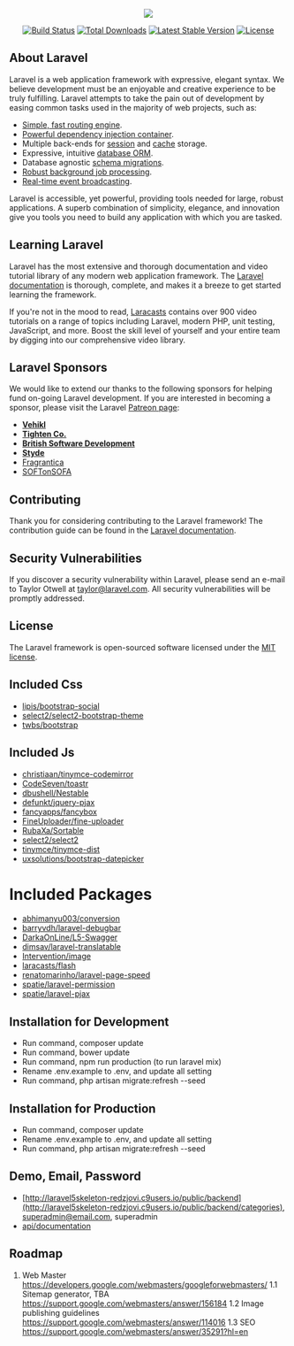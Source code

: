 <p align="center"><img src="https://laravel.com/assets/img/components/logo-laravel.svg"></p>

<p align="center">
<a href="https://travis-ci.org/laravel/framework"><img src="https://travis-ci.org/laravel/framework.svg" alt="Build Status"></a>
<a href="https://packagist.org/packages/laravel/framework"><img src="https://poser.pugx.org/laravel/framework/d/total.svg" alt="Total Downloads"></a>
<a href="https://packagist.org/packages/laravel/framework"><img src="https://poser.pugx.org/laravel/framework/v/stable.svg" alt="Latest Stable Version"></a>
<a href="https://packagist.org/packages/laravel/framework"><img src="https://poser.pugx.org/laravel/framework/license.svg" alt="License"></a>
</p>

## About Laravel

Laravel is a web application framework with expressive, elegant syntax. We believe development must be an enjoyable and creative experience to be truly fulfilling. Laravel attempts to take the pain out of development by easing common tasks used in the majority of web projects, such as:

- [Simple, fast routing engine](https://laravel.com/docs/routing).
- [Powerful dependency injection container](https://laravel.com/docs/container).
- Multiple back-ends for [session](https://laravel.com/docs/session) and [cache](https://laravel.com/docs/cache) storage.
- Expressive, intuitive [database ORM](https://laravel.com/docs/eloquent).
- Database agnostic [schema migrations](https://laravel.com/docs/migrations).
- [Robust background job processing](https://laravel.com/docs/queues).
- [Real-time event broadcasting](https://laravel.com/docs/broadcasting).

Laravel is accessible, yet powerful, providing tools needed for large, robust applications. A superb combination of simplicity, elegance, and innovation give you tools you need to build any application with which you are tasked.

## Learning Laravel

Laravel has the most extensive and thorough documentation and video tutorial library of any modern web application framework. The [Laravel documentation](https://laravel.com/docs) is thorough, complete, and makes it a breeze to get started learning the framework.

If you're not in the mood to read, [Laracasts](https://laracasts.com) contains over 900 video tutorials on a range of topics including Laravel, modern PHP, unit testing, JavaScript, and more. Boost the skill level of yourself and your entire team by digging into our comprehensive video library.

## Laravel Sponsors

We would like to extend our thanks to the following sponsors for helping fund on-going Laravel development. If you are interested in becoming a sponsor, please visit the Laravel [Patreon page](http://patreon.com/taylorotwell):

- **[Vehikl](http://vehikl.com)**
- **[Tighten Co.](https://tighten.co)**
- **[British Software Development](https://www.britishsoftware.co)**
- **[Styde](https://styde.net)**
- [Fragrantica](https://www.fragrantica.com)
- [SOFTonSOFA](https://softonsofa.com/)

## Contributing

Thank you for considering contributing to the Laravel framework! The contribution guide can be found in the [Laravel documentation](http://laravel.com/docs/contributions).

## Security Vulnerabilities

If you discover a security vulnerability within Laravel, please send an e-mail to Taylor Otwell at taylor@laravel.com. All security vulnerabilities will be promptly addressed.

## License

The Laravel framework is open-sourced software licensed under the [MIT license](http://opensource.org/licenses/MIT).

## Included Css
- [lipis/bootstrap-social](https://github.com/lipis/bootstrap-social)
- [select2/select2-bootstrap-theme](https://github.com/select2/select2-bootstrap-theme)
- [twbs/bootstrap](https://github.com/twbs/bootstrap)

## Included Js
- [christiaan/tinymce-codemirror](https://github.com/christiaan/tinymce-codemirror)
- [CodeSeven/toastr](https://github.com/CodeSeven/toastr)
- [dbushell/Nestable](https://github.com/dbushell/Nestable)
- [defunkt/jquery-pjax](https://github.com/defunkt/jquery-pjax)
- [fancyapps/fancybox](https://github.com/fancyapps/fancybox)
- [FineUploader/fine-uploader](https://github.com/FineUploader/fine-uploader)
- [RubaXa/Sortable](https://github.com/RubaXa/Sortable)
- [select2/select2](https://github.com/select2/select2)
- [tinymce/tinymce-dist](https://github.com/tinymce/tinymce-dist)
- [uxsolutions/bootstrap-datepicker](https://github.com/uxsolutions/bootstrap-datepicker)

# Included Packages
- [abhimanyu003/conversion](https://github.com/abhimanyu003/conversion)
- [barryvdh/laravel-debugbar](https://github.com/barryvdh/laravel-debugbar)
- [DarkaOnLine/L5-Swagger](https://github.com/DarkaOnLine/L5-Swagger)
- [dimsav/laravel-translatable](https://github.com/dimsav/laravel-translatable)
- [Intervention/image](https://github.com/Intervention/image)
- [laracasts/flash](https://github.com/laracasts/flash)
- [renatomarinho/laravel-page-speed](https://github.com/renatomarinho/laravel-page-speed)
- [spatie/laravel-permission](https://github.com/spatie/laravel-permission)
- [spatie/laravel-pjax](https://github.com/spatie/laravel-pjax)

## Installation for Development
- Run command, composer update
- Run command, bower update
- Run command, npm run production (to run laravel mix)
- Rename .env.example to .env, and update all setting
- Run command, php artisan migrate:refresh --seed

## Installation for Production
- Run command, composer update
- Rename .env.example to .env, and update all setting
- Run command, php artisan migrate:refresh --seed

## Demo, Email, Password
- [http://laravel5skeleton-redzjovi.c9users.io/public/backend](http://laravel5skeleton-redzjovi.c9users.io/public/backend/categories), superadmin@email.com, superadmin
- [api/documentation](http://laravel5skeleton-redzjovi.c9users.io/public/api/documentation)

## Roadmap
1. Web Master
    https://developers.google.com/webmasters/googleforwebmasters/
    1.1 Sitemap generator, TBA
    https://support.google.com/webmasters/answer/156184
    1.2 Image publishing guidelines
    https://support.google.com/webmasters/answer/114016
    1.3 SEO
    https://support.google.com/webmasters/answer/35291?hl=en
